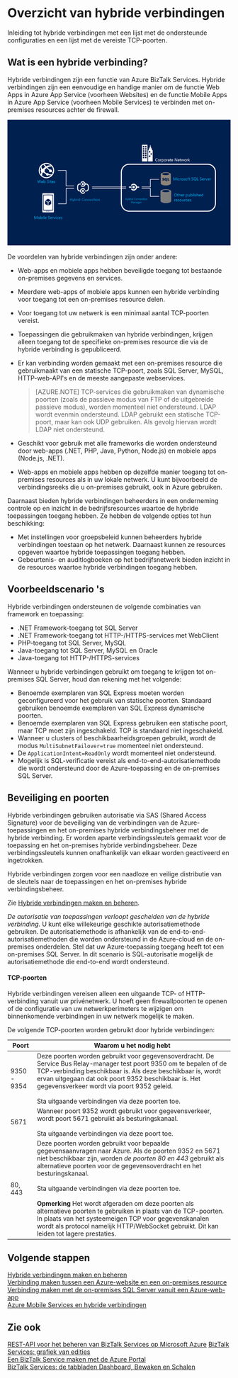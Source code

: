 <properties
    pageTitle="Overzicht van hybride verbindingen | Microsoft Azure"
    description="Meer informatie over hybride verbindingen, beveiliging, TCP-poorten en ondersteunde configuraties. MABS, WABS."
    services="biztalk-services"
    documentationCenter=""
    authors="MandiOhlinger"
    manager="erikre"
    editor=""/>

<tags
    ms.service="biztalk-services"
    ms.workload="integration"
    ms.tgt_pltfrm="na"
    ms.devlang="na"
    ms.topic="get-started-article"
    ms.date="07/26/2016"
    ms.author="mandia"/>


# Overzicht van hybride verbindingen
Inleiding tot hybride verbindingen met een lijst met de ondersteunde configuraties en een lijst met de vereiste TCP-poorten.


## Wat is een hybride verbinding?

Hybride verbindingen zijn een functie van Azure BizTalk Services. Hybride verbindingen zijn een eenvoudige en handige manier om de functie Web Apps in Azure App Service (voorheen Websites) en de functie Mobile Apps in Azure App Service (voorheen Mobile Services) te verbinden met on-premises resources achter de firewall.

![Hybride verbindingen][HCImage]

De voordelen van hybride verbindingen zijn onder andere:

- Web-apps en mobiele apps hebben beveiligde toegang tot bestaande on-premises gegevens en services.
- Meerdere web-apps of mobiele apps kunnen een hybride verbinding voor toegang tot een on-premises resource delen.
- Voor toegang tot uw netwerk is een minimaal aantal TCP-poorten vereist.
- Toepassingen die gebruikmaken van hybride verbindingen, krijgen alleen toegang tot de specifieke on-premises resource die via de hybride verbinding is gepubliceerd.
- Er kan verbinding worden gemaakt met een on-premises resource die gebruikmaakt van een statische TCP-poort, zoals SQL Server, MySQL, HTTP-web-API's en de meeste aangepaste webservices.

    > [AZURE.NOTE] TCP-services die gebruikmaken van dynamische poorten (zoals de passieve modus van FTP of de uitgebreide passieve modus), worden momenteel niet ondersteund. LDAP wordt evenmin ondersteund. LDAP gebruikt een statische TCP-poort, maar kan ook UDP gebruiken. Als gevolg hiervan wordt LDAP niet ondersteund.

- Geschikt voor gebruik met alle frameworks die worden ondersteund door web-apps (.NET, PHP, Java, Python, Node.js) en mobiele apps (Node.js, .NET).
- Web-apps en mobiele apps hebben op dezelfde manier toegang tot on-premises resources als in uw lokale netwerk. U kunt bijvoorbeeld de verbindingsreeks die u on-premises gebruikt, ook in Azure gebruiken.


Daarnaast bieden hybride verbindingen beheerders in een onderneming controle op en inzicht in de bedrijfsresources waartoe de hybride toepassingen toegang hebben. Ze hebben de volgende opties tot hun beschikking:

- Met instellingen voor groepsbeleid kunnen beheerders hybride verbindingen toestaan op het netwerk. Daarnaast kunnen ze resources opgeven waartoe hybride toepassingen toegang hebben.
- Gebeurtenis- en auditlogboeken op het bedrijfsnetwerk bieden inzicht in de resources waartoe hybride verbindingen toegang hebben.


## Voorbeeldscenario 's

Hybride verbindingen ondersteunen de volgende combinaties van framework en toepassing:

- .NET Framework-toegang tot SQL Server
- .NET Framework-toegang tot HTTP-/HTTPS-services met WebClient
- PHP-toegang tot SQL Server, MySQL
- Java-toegang tot SQL Server, MySQL en Oracle
- Java-toegang tot HTTP-/HTTPS-services

Wanneer u hybride verbindingen gebruikt om toegang te krijgen tot on-premises SQL Server, houd dan rekening met het volgende:

- Benoemde exemplaren van SQL Express moeten worden geconfigureerd voor het gebruik van statische poorten. Standaard gebruiken benoemde exemplaren van SQL Express dynamische poorten.
- Benoemde exemplaren van SQL Express gebruiken een statische poort, maar TCP moet zijn ingeschakeld. TCP is standaard niet ingeschakeld.
- Wanneer u clusters of beschikbaarheidsgroepen gebruikt, wordt de modus `MultiSubnetFailover=true` momenteel niet ondersteund.
- De `ApplicationIntent=ReadOnly` wordt momenteel niet ondersteund.
- Mogelijk is SQL-verificatie vereist als end-to-end-autorisatiemethode die wordt ondersteund door de Azure-toepassing en de on-premises SQL Server.


## Beveiliging en poorten

Hybride verbindingen gebruiken autorisatie via SAS (Shared Access Signature) voor de beveiliging van de verbindingen van de Azure-toepassingen en het on-premises hybride verbindingsbeheer met de hybride verbinding. Er worden aparte verbindingssleutels gemaakt voor de toepassing en het on-premises hybride verbindingsbeheer. Deze verbindingssleutels kunnen onafhankelijk van elkaar worden geactiveerd en ingetrokken.

Hybride verbindingen zorgen voor een naadloze en veilige distributie van de sleutels naar de toepassingen en het on-premises hybride verbindingsbeheer.

Zie [Hybride verbindingen maken en beheren](integration-hybrid-connection-create-manage.md).

*De autorisatie van toepassingen verloopt gescheiden van de hybride verbinding*. U kunt elke willekeurige geschikte autorisatiemethode gebruiken. De autorisatiemethode is afhankelijk van de end-to-end-autorisatiemethoden die worden ondersteund in de Azure-cloud en de on-premises onderdelen. Stel dat uw Azure-toepassing toegang heeft tot een on-premises SQL Server. In dit scenario is SQL-autorisatie mogelijk de autorisatiemethode die end-to-end wordt ondersteund.

#### TCP-poorten
Hybride verbindingen vereisen alleen een uitgaande TCP- of HTTP-verbinding vanuit uw privénetwerk. U hoeft geen firewallpoorten te openen of de configuratie van uw netwerkperimeters te wijzigen om binnenkomende verbindingen in uw netwerk mogelijk te maken.

De volgende TCP-poorten worden gebruikt door hybride verbindingen:

Poort | Waarom u het nodig hebt
--- | ---
9350 - 9354 | Deze poorten worden gebruikt voor gegevensoverdracht. De Service Bus Relay-manager test poort 9350 om te bepalen of de TCP-verbinding beschikbaar is. Als deze beschikbaar is, wordt ervan uitgegaan dat ook poort 9352 beschikbaar is. Het gegevensverkeer wordt via poort 9352 geleid. <br/><br/>Sta uitgaande verbindingen via deze poorten toe.
5671 | Wanneer poort 9352 wordt gebruikt voor gegevensverkeer, wordt poort 5671 gebruikt als besturingskanaal. <br/><br/>Sta uitgaande verbindingen via deze poort toe.
80, 443 | Deze poorten worden gebruikt voor bepaalde gegevensaanvragen naar Azure. Als de poorten 9352 en 5671 niet beschikbaar zijn, worden *de poorten 80 en 443* gebruikt als alternatieve poorten voor de gegevensoverdracht en het besturingskanaal.<br/><br/>Sta uitgaande verbindingen via deze poorten toe. <br/><br/>**Opmerking** Het wordt afgeraden om deze poorten als alternatieve poorten te gebruiken in plaats van de TCP-poorten. In plaats van het systeemeigen TCP voor gegevenskanalen wordt als protocol namelijk HTTP/WebSocket gebruikt. Dit kan leiden tot lagere prestaties.



## Volgende stappen

[Hybride verbindingen maken en beheren](integration-hybrid-connection-create-manage.md)<br/>
[Verbinding maken tussen een Azure-website en een on-premises resource](../app-service-web/web-sites-hybrid-connection-get-started.md)<br/>
[Verbinding maken met de on-premises SQL Server vanuit een Azure-web-app](../app-service-web/web-sites-hybrid-connection-connect-on-premises-sql-server.md)<br/>
[Azure Mobile Services en hybride verbindingen](../mobile-services/mobile-services-dotnet-backend-hybrid-connections-get-started.md)


## Zie ook

[REST-API voor het beheren van BizTalk Services op Microsoft Azure](http://msdn.microsoft.com/library/azure/dn232347.aspx)
[BizTalk Services: grafiek van edities](biztalk-editions-feature-chart.md)<br/>
[Een BizTalk Service maken met de Azure Portal](biztalk-provision-services.md)<br/>
[BizTalk Services: de tabbladen Dashboard, Bewaken en Schalen](biztalk-dashboard-monitor-scale-tabs.md)<br/>

[HCImage]: ./media/integration-hybrid-connection-overview/WABS_HybridConnectionImage.png
[HybridConnectionTab]: ./media/integration-hybrid-connection-overview/WABS_HybridConnectionTab.png
[HCOnPremSetup]: ./media/integration-hybrid-connection-overview/WABS_HybridConnectionOnPremSetup.png
[HCManageConnection]: ./media/integration-hybrid-connection-overview/WABS_HybridConnectionManageConn.png



<!--HONumber=ago16_HO4-->


